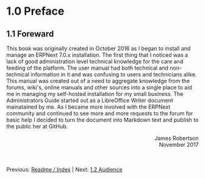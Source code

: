 # 1.0 Preface

## 1.1 Foreward

This book was originally created in October 2016 as I began to install and manage an ERPNext 7.0.x installation. The first thing that I noticed was a lack of good administration level technical knowledge for the care and feeding of the platform. The user manual had both technical and non-technical information in it and was confusing to users and technicians alike. This manual was created out of a need to aggregate knowledge from the forums, wiki's, online manuals and other sources into a single place to aid me in managing my self-hosted installation for my small business. The Administrators Guide started out as a LibreOffice Writer document mainatained by me. As I became more involved with the ERPNext community and continued to see more and more requests to the forum for basic help I decided to turn the document into Markdown text and publish to the public her at GitHub.

<div style="text-align: right">James Robertson<br />November 2017</div><br /><br />
  
Previous: [Readme / Index](../README.md "Readme / Index") | Next: [1.2 Audience](audience.md "Audience")

